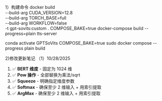 



1）构建命令
docker build \
  --build-arg CUDA_VERSION=12.8 \
  --build-arg TORCH_BASE=full \
  --build-arg WORKFLOW=false \
  -t gpt-sovits:custom .
COMPOSE_BAKE=true docker-compose build --progress=plain tts-server

conda activate GPTSoVits
COMPOSE_BAKE=true sudo docker compose  --progress plain  build


2)修改更新笔记
（1）10/28/2025
1. ✅ **BERT 维度** - 固定为 1024 维
2. ✅ **Pow 操作** - 全部替换为乘法/sqrt
3. ✅ **Squeeze** - 明确指定维度参数
4. ✅ **Softmax** - 确保至少 2 维输入 + 用索引提取
5. ✅ **ArgMax** - 确保至少 2 维输入 + 用索引提取